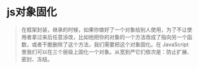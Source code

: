 # js对象固化

> 在框架封装，继承的时候，如果你做好了一个对象给别人使用，为了不让使用者拿过来后任意涂改，比如他把你的对象的一个方法改成了指向另一个函数，或者干脆删除了这个方法，我们需要把这个对象固化。在 JavaScript里我们可以在三个层级上固化一个对象。从宽到严它们依次是：防止扩展、密封、冻结。

